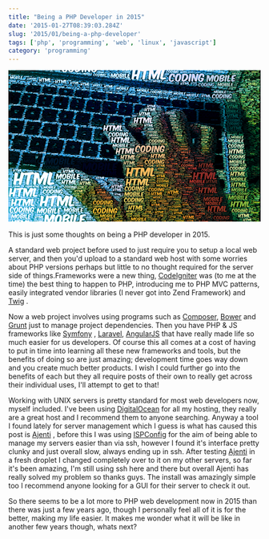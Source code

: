 ```yaml
---
title: "Being a PHP Developer in 2015"
date: '2015-01-27T08:39:03.284Z'
slug: '2015/01/being-a-php-developer'
tags: ['php', 'programming', 'web', 'linux', 'javascript']
category: 'programming'
---
```

![Generic coding image](images/coding.png)

This is just some thoughts on being a PHP developer in 2015.

A standard web project before used to just require you to setup a local web server, and then you'd upload to a standard web host with some worries about PHP versions perhaps but little to no thought required for the server side of things.Frameworks were a new thing, [CodeIgniter](http://www.codeigniter.com/) was (to me at the time) the best thing to happen to PHP,  introducing me to PHP MVC patterns, easily integrated vendor libraries (I never got into Zend Framework) and [Twig](http://twig.sensiolabs.org/documentation) .

Now a web project involves using programs such as [Composer](https://getcomposer.org/), [Bower](http://bower.io/) and [Grunt](http://gruntjs.com/) just to manage project dependencies. Then you have PHP & JS frameworks like [Symfony](http://symfony.com/) , [Laravel](http://laravel.com/),  [AngularJS](https://angularjs.org/) that have really made life so much easier for us developers. Of course this all comes at a cost of having to put in time into learning all these new frameworks and tools, but the benefits of doing so are just amazing; development time goes way down and you create much better products. I wish I could further go into the benefits of each but they all require posts of their own to really get across their individual uses, I'll attempt to get to that!

Working with UNIX servers is pretty standard for most web developers now, myself included. I've been using [DigitalOcean](https://www.digitalocean.com/?refcode=6ba177832a85) for all my hosting, they really are a great host and I recommend them to anyone searching. Anyway a tool I found lately for server management which I guess is what has caused this post is [Ajenti](http://ajenti.org/) , before this I was using [ISPConfig](http://www.ispconfig.org/) for the aim of being able to manage my servers easier than via ssh, however I found it's interface pretty clunky and just overall slow, always ending up in ssh. After testing [Ajenti](http://ajenti.org/) in a fresh droplet I changed completely over to it on my other servers, so far it's been amazing, I'm still using ssh here and there but overall Ajenti has really solved my problem so thanks guys. The install was amazingly simple too I recommend anyone looking for a GUI for their server to check it out.

So there seems to be a lot more to PHP web development now in 2015 than there was just a few years ago, though I personally feel all of it is for the better, making my life easier. It makes me wonder what it will be like in another few years though, whats next?
